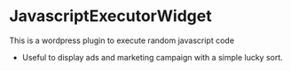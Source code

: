 # JavascriptExecutorWidget

This is a wordpress plugin to execute random javascript code 

- Useful to display ads and marketing campaign with a simple lucky sort.

